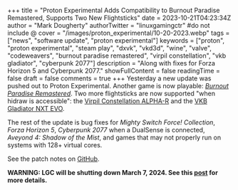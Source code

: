 +++
title = "Proton Experimental Adds Compatibility to Burnout Paradise Remastered, Supports Two New Flightsticks"
date = 2023-10-21T04:23:34Z
author = "Mark Dougherty"
authorTwitter = "linuxgamingctr" #do not include @
cover = "/images/proton_experimental/10-20-2023.webp"
tags = ["news", "software update", "proton experimental"]
keywords = ["proton", "proton experimental", "steam play", "dxvk", "vkd3d", "wine", "valve", "codeweavers", "burnout paradise remastered", "virpil constellation", "vkb gladiator", "cyberpunk 2077"]
description = "Along with fixes for Forza Horizon 5 and Cyberpunk 2077."
showFullContent = false
readingTime = false
draft = false
comments = true
+++
Yesterday a new update was pushed out to Proton Experimental. Another game is now playable: [*Burnout Paradise Remastered*](https://store.steampowered.com/app/1238080/Burnout_Paradise_Remastered/). Two more flightsticks are now supported "when hidraw is accessible": the [Virpil Constellation ALPHA-R](https://virpil-controls.us.com/vpc-constellation-alpha-prime-r.html) and the [VKB Gladiator NXT EVO](https://www.vkbcontrollers.com/products/gladiator-nxt-evo-space-combat-edition-right-hand).

The rest of the update is bug fixes for *Mighty Switch Force! Collection*, *Forza Horizon 5*, *Cyberpunk 2077* when a DualSense is connected, *Aveyond 4: Shadow of the Mist*, and games that may not properly run on systems with 128+ virtual cores.

See the patch notes on [GitHub](https://github.com/ValveSoftware/Proton/wiki/Changelog).

**WARNING: LGC will be shutting down March 7, 2024. See this [post](https://linuxgamingcentral.com/posts/the-end-of-lgc/) for more details.**
